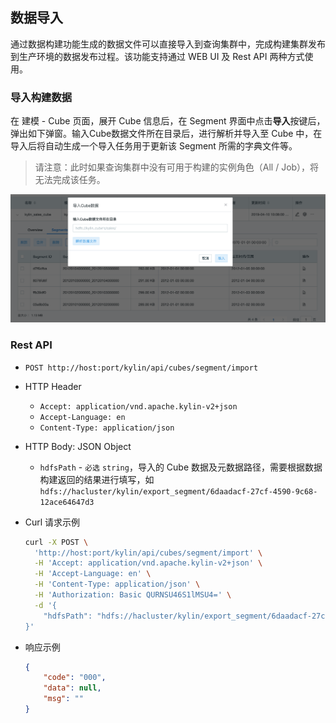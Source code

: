 ## 数据导入

通过数据构建功能生成的数据文件可以直接导入到查询集群中，完成构建集群发布到生产环境的数据发布过程。该功能支持通过 WEB UI 及 Rest API 两种方式使用。

### 导入构建数据

在 建模 - Cube 页面，展开 Cube 信息后，在 Segment 界面中点击**导入**按键后，弹出如下弹窗。输入Cube数据文件所在目录后，进行解析并导入至 Cube 中，在导入后将自动生成一个导入任务用于更新该 Segment 所需的字典文件等。

> 请注意：此时如果查询集群中没有可用于构建的实例角色（All / Job），将无法完成该任务。

![](images/import_data.cn.png)



### Rest API

- `POST http://host:port/kylin/api/cubes/segment/import`

- HTTP Header

  - `Accept: application/vnd.apache.kylin-v2+json`
  - `Accept-Language: en`
  - `Content-Type: application/json`

- HTTP Body: JSON Object

  - `hdfsPath` - `必选` `string`，导入的 Cube 数据及元数据路径，需要根据数据构建返回的结果进行填写，如 `hdfs://hacluster/kylin/export_segment/6daadacf-27cf-4590-9c68-12ace64647d3`  

- Curl 请求示例

  ```sh
  curl -X POST \
    'http://host:port/kylin/api/cubes/segment/import' \
    -H 'Accept: application/vnd.apache.kylin-v2+json' \
    -H 'Accept-Language: en' \
    -H 'Content-Type: application/json' \
    -H 'Authorization: Basic QURNSU46S1lMSU4=' \
    -d '{
      "hdfsPath": "hdfs://hacluster/kylin/export_segment/6daadacf-27cf-4590-9c68-12ace64647d3"
  }'
  ```

- 响应示例

  ```json
  {
      "code": "000",
      "data": null,
      "msg": ""
  }
  ```